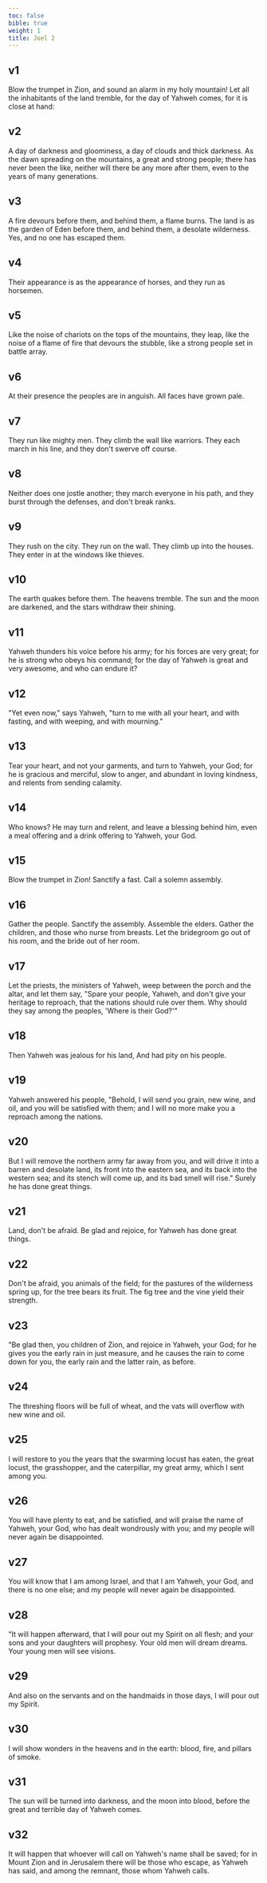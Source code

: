 ```yaml
---
toc: false
bible: true
weight: 1
title: Joel 2
---
```




## v1 
Blow the trumpet in Zion, and sound an alarm in my holy mountain! Let all the inhabitants of the land tremble, for the day of Yahweh comes, for it is close at hand: 

## v2 
A day of darkness and gloominess, a day of clouds and thick darkness. As the dawn spreading on the mountains, a great and strong people; there has never been the like, neither will there be any more after them, even to the years of many generations. 

## v3 
A fire devours before them, and behind them, a flame burns. The land is as the garden of Eden before them, and behind them, a desolate wilderness. Yes, and no one has escaped them. 

## v4 
Their appearance is as the appearance of horses, and they run as horsemen. 

## v5 
Like the noise of chariots on the tops of the mountains, they leap, like the noise of a flame of fire that devours the stubble, like a strong people set in battle array. 

## v6 
At their presence the peoples are in anguish. All faces have grown pale. 

## v7 
They run like mighty men. They climb the wall like warriors. They each march in his line, and they don't swerve off course. 

## v8 
Neither does one jostle another; they march everyone in his path, and they burst through the defenses, and don't break ranks. 

## v9 
They rush on the city. They run on the wall. They climb up into the houses. They enter in at the windows like thieves. 

## v10 
The earth quakes before them. The heavens tremble. The sun and the moon are darkened, and the stars withdraw their shining. 

## v11 
Yahweh thunders his voice before his army; for his forces are very great; for he is strong who obeys his command; for the day of Yahweh is great and very awesome, and who can endure it? 

## v12 
"Yet even now," says Yahweh, "turn to me with all your heart, and with fasting, and with weeping, and with mourning." 

## v13 
Tear your heart, and not your garments, and turn to Yahweh, your God; for he is gracious and merciful, slow to anger, and abundant in loving kindness, and relents from sending calamity. 

## v14 
Who knows? He may turn and relent, and leave a blessing behind him, even a meal offering and a drink offering to Yahweh, your God. 

## v15 
Blow the trumpet in Zion! Sanctify a fast. Call a solemn assembly. 

## v16 
Gather the people. Sanctify the assembly. Assemble the elders. Gather the children, and those who nurse from breasts. Let the bridegroom go out of his room, and the bride out of her room. 

## v17 
Let the priests, the ministers of Yahweh, weep between the porch and the altar, and let them say, "Spare your people, Yahweh, and don't give your heritage to reproach, that the nations should rule over them. Why should they say among the peoples, 'Where is their God?'" 

## v18 
Then Yahweh was jealous for his land, And had pity on his people. 

## v19 
Yahweh answered his people, "Behold, I will send you grain, new wine, and oil, and you will be satisfied with them; and I will no more make you a reproach among the nations. 

## v20 
But I will remove the northern army far away from you, and will drive it into a barren and desolate land, its front into the eastern sea, and its back into the western sea; and its stench will come up, and its bad smell will rise." Surely he has done great things. 

## v21 
Land, don't be afraid. Be glad and rejoice, for Yahweh has done great things. 

## v22 
Don't be afraid, you animals of the field; for the pastures of the wilderness spring up, for the tree bears its fruit. The fig tree and the vine yield their strength. 

## v23 
"Be glad then, you children of Zion, and rejoice in Yahweh, your God; for he gives you the early rain in just measure, and he causes the rain to come down for you, the early rain and the latter rain, as before. 

## v24 
The threshing floors will be full of wheat, and the vats will overflow with new wine and oil. 

## v25 
I will restore to you the years that the swarming locust has eaten, the great locust, the grasshopper, and the caterpillar, my great army, which I sent among you. 

## v26 
You will have plenty to eat, and be satisfied, and will praise the name of Yahweh, your God, who has dealt wondrously with you; and my people will never again be disappointed. 

## v27 
You will know that I am among Israel, and that I am Yahweh, your God, and there is no one else; and my people will never again be disappointed. 

## v28 
"It will happen afterward, that I will pour out my Spirit on all flesh; and your sons and your daughters will prophesy. Your old men will dream dreams. Your young men will see visions. 

## v29 
And also on the servants and on the handmaids in those days, I will pour out my Spirit. 

## v30 
I will show wonders in the heavens and in the earth: blood, fire, and pillars of smoke. 

## v31 
The sun will be turned into darkness, and the moon into blood, before the great and terrible day of Yahweh comes. 

## v32 
It will happen that whoever will call on Yahweh's name shall be saved; for in Mount Zion and in Jerusalem there will be those who escape, as Yahweh has said, and among the remnant, those whom Yahweh calls.
